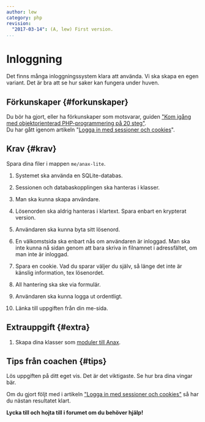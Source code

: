 ```yaml
---
author: lew
category: php
revision:
  "2017-03-14": (A, lew) First version.
...
```

Inloggning
==================================

Det finns många inloggningssystem klara att använda. Vi ska skapa en egen variant. Det är bra att se hur saker kan fungera under huven.

<!--more-->


Förkunskaper {#forkunskaper}
-----------------------

Du bör ha gjort, eller ha förkunskaper som motsvarar, guiden ["Kom igång med objektorienterad PHP-programmering på 20 steg"](kunskap/kom-i-gang-med-oophp-pa-20-steg).  
Du har gått igenom artikeln "[Logga in med sessioner och cookies](kunskap/sessioner-cookies-login)".



Krav {#krav}
-----------------------

Spara dina filer i mappen `me/anax-lite`.

1. Systemet ska använda en SQLite-databas.

1. Sessionen och databaskopplingen ska hanteras i klasser.

1. Man ska kunna skapa användare.

1. Lösenorden ska aldrig hanteras i klartext. Spara enbart en krypterat version.

1. Användaren ska kunna byta sitt lösenord.

1. En välkomstsida ska enbart nås om användaren är inloggad. Man ska inte kunna nå sidan genom att bara skriva in filnamnet i adressfältet, om man inte är inloggad.

1. Spara en cookie. Vad du sparar väljer du själv, så länge det inte är känslig information, tex lösenordet.

1. All hantering ska ske via formulär.

1. Användaren ska kunna logga ut ordentligt.

1. Länka till uppgiften från din me-sida. 

<!-- 5. Skapa dina klasser som [moduler till Anax](kunskap/anax-en-hallbar-struktur-for-dina-webbapplikationer#modul). -->


Extrauppgift {#extra}
-----------------------

1. Skapa dina klasser som [moduler till Anax](kunskap/anax-en-hallbar-struktur-for-dina-webbapplikationer#modul).



Tips från coachen {#tips}
-----------------------

Lös uppgiften på ditt eget vis. Det är det viktigaste. Se hur bra dina vingar bär.

Om du gjort följt med i artikeln ["Logga in med sessioner och cookies"](kunskap/sessioner-cookies-login) så har du nästan resultatet klart.

**Lycka till och hojta till i forumet om du behöver hjälp!**




